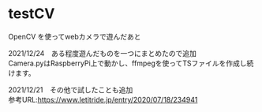 # testCV
OpenCV を使ってwebカメラで遊んだあと  

2021/12/24　ある程度遊んだものを一つにまとめたので追加  
Camera.pyはRaspberryPi上で動かし、ffmpegを使ってTSファイルを作成し続けます。

2021/12/21　その他で試したことも追加  
参考URL:https://www.letitride.jp/entry/2020/07/18/234941
